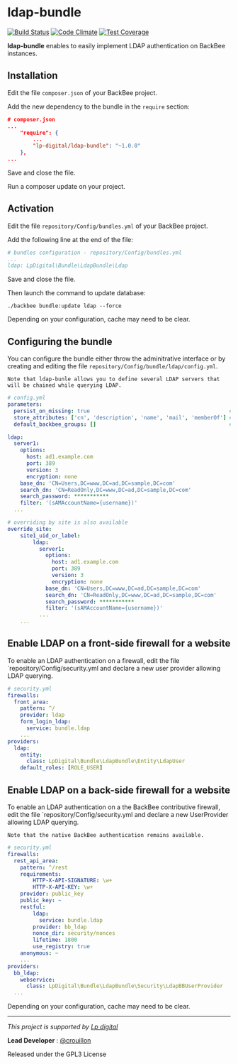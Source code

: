 ldap-bundle
===========

[![Build Status](https://travis-ci.org/Lp-digital/ldap-bundle.svg?branch=master)](https://travis-ci.org/Lp-digital/ldap-bundle)
[![Code Climate](https://codeclimate.com/github/Lp-digital/ldap-bundle/badges/gpa.svg)](https://codeclimate.com/github/Lp-digital/ldap-bundle)
[![Test Coverage](https://codeclimate.com/github/Lp-digital/ldap-bundle/badges/coverage.svg)](https://codeclimate.com/github/Lp-digital/ldap-bundle/coverage)

**ldap-bundle** enables to easily implement LDAP authentication on BackBee instances.

Installation
------------
Edit the file `composer.json` of your BackBee project.

Add the new dependency to the bundle in the `require` section:
```json
# composer.json
...
    "require": {
        ...
        "lp-digital/ldap-bundle": "~1.0.0"
    },
...
```

Save and close the file.

Run a composer update on your project.


Activation
----------
Edit the file `repository/Config/bundles.yml` of your BackBee project.

Add the following line at the end of the file:
```yaml
# bundles configuration - repository/Config/bundles.yml
...
ldap: LpDigital\Bundle\LdapBundle\Ldap
```

Save and close the file.

Then launch the command to update database:
```
./backbee bundle:update ldap --force
```

Depending on your configuration, cache may need to be clear.

Configuring the bundle
----------------------

You can configure the bundle either throw the adminitrative interface or by creating and editing the file `repository/Config/bundle/ldap/config.yml`.

`Note that ldap-bunle allows you to define several LDAP servers that will be chained while querying LDAP.`

```yaml
# config.yml
parameters:
  persist_on_missing: true                                            # if true accept "unknown" new user (default: false)
  store_attributes: ['cn', 'description', 'name', 'mail', 'memberOf'] # the LDAP attributes to store
  default_backbee_groups: []                                          # when persisted a BackBee user can be add to groups (id or name)

ldap:
  server1:
    options:
      host: ad1.example.com
      port: 389
      version: 3
      encryption: none
    base_dn: 'CN=Users,DC=www,DC=ad,DC=sample,DC=com'
    search_dn: 'CN=ReadOnly,DC=www,DC=ad,DC=sample,DC=com'
    search_password: ***********
    filter: '(sAMAccountName={username})'
  ...

# overriding by site is also available
override_site:
    site1_uid_or_label:
        ldap:
          server1:
            options:
              host: ad1.example.com
              port: 389
              version: 3
              encryption: none
            base_dn: 'CN=Users,DC=www,DC=ad,DC=sample,DC=com'
            search_dn: 'CN=ReadOnly,DC=www,DC=ad,DC=sample,DC=com'
            search_password: ***********
            filter: '(sAMAccountName={username})'
          ...
    ...
```

Enable LDAP on a front-side firewall for a website
--------------------------------------------------

To enable an LDAP authentication on a firewall, edit the file `repository/Config/security.yml and declare a new user provider allowing LDAP querying.

```yaml
# security.yml
firewalls:
  front_area:
    pattern: ^/
    provider: ldap
    form_login_ldap:
      service: bundle.ldap
    ...
providers:
  ldap:
    entity:
      class: LpDigital\Bundle\LdapBundle\Entity\LdapUser
    default_roles: [ROLE_USER]
```

Enable LDAP on a back-side firewall for a website
-------------------------------------------------

To enable an LDAP authentication on a the BackBee contributive firewall, edit the file `repository/Config/security.yml and declare a new UserProvider allowing LDAP querying.

`Note that the native BackBee authentication remains available.`

```yaml
# security.yml
firewalls:
  rest_api_area:
    pattern: ^/rest
    requirements:
        HTTP-X-API-SIGNATURE: \w+
        HTTP-X-API-KEY: \w+
    provider: public_key
    public_key: ~
    restful:
        ldap:
          service: bundle.ldap
        provider: bb_ldap
        nonce_dir: security/nonces
        lifetime: 1800
        use_registry: true
    anonymous: ~
    ...
providers:
  bb_ldap:
    webservice:
      class: LpDigital\Bundle\LdapBundle\Security\LdapBBUserProvider
  ...
```


Depending on your configuration, cache may need to be clear.

---

*This project is supported by [Lp digital](http://www.lp-digital.fr/en/)*

**Lead Developer** : [@crouillon](https://github.com/crouillon)

Released under the GPL3 License
